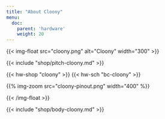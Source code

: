 ```yaml
---
title: "About Cloony"
menu:
  doc:
    parent: 'hardware'
    weight: 20
---
```


{{< img-float src="cloony.png" alt="Cloony" width="300" >}}

{{< include "shop/pitch-cloony.md" >}}

{{< hw-shop "cloony" >}}
{{< hw-sch "bc-cloony" >}}

{{% img-zoom src="cloony-pinout.png" width="400" %}}

{{< /img-float >}}

{{< include "shop/body-cloony.md" >}}
